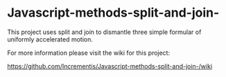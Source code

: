 # Javascript-methods-split-and-join-
This project uses split and join to dismantle three simple formular of uniformly accelerated motion.

For more information please visit the wiki for this project:

https://github.com/Incrementis/Javascript-methods-split-and-join-/wiki
